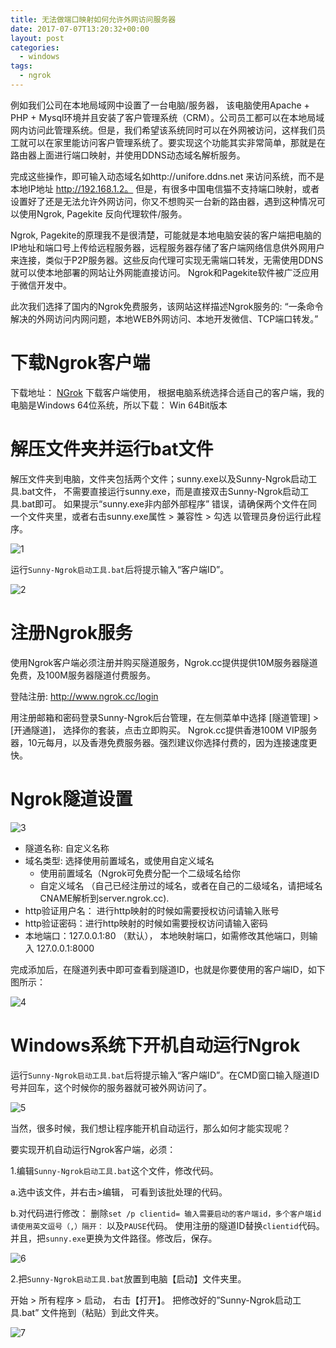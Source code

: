 ```yaml
---
title: 无法做端口映射如何允许外网访问服务器
date: 2017-07-07T13:20:32+00:00
layout: post
categories:
  - windows
tags:
  - ngrok
---
```


例如我们公司在本地局域网中设置了一台电脑/服务器， 该电脑使用Apache + PHP + Mysql环境并且安装了客户管理系统（CRM）。公司员工都可以在本地局域网内访问此管理系统。但是，我们希望该系统同时可以在外网被访问，这样我们员工就可以在家里能访问客户管理系统了。要实现这个功能其实非常简单，那就是在路由器上面进行端口映射，并使用DDNS动态域名解析服务。

完成这些操作，即可输入动态域名如http://unifore.ddns.net 来访问系统，而不是本地IP地址 http://192.168.1.2。 但是，有很多中国电信猫不支持端口映射，或者设置好了还是无法允许外网访问，你又不想购买一台新的路由器，遇到这种情况可以使用Ngrok, Pagekite 反向代理软件/服务。

Ngrok, Pagekite的原理我不是很清楚，可能就是本地电脑安装的客户端把电脑的IP地址和端口号上传给远程服务器，远程服务器存储了客户端网络信息供外网用户来连接，类似于P2P服务器。这些反向代理可实现无需端口转发，无需使用DDNS就可以使本地部署的网站让外网能直接访问。 Ngrok和Pagekite软件被广泛应用于微信开发中。

此次我们选择了国内的Ngrok免费服务，该网站这样描述Ngrok服务的: “一条命令解决的外网访问内网问题，本地WEB外网访问、本地开发微信、TCP端口转发。”
<!--more-->

# 下载Ngrok客户端

下载地址： [NGrok](http://www.ngrok.cc) 下载客户端使用， 根据电脑系统选择合适自己的客户端，我的电脑是Windows 64位系统，所以下载： Win 64Bit版本

# 解压文件夹并运行bat文件

解压文件夹到电脑，文件夹包括两个文件；sunny.exe以及Sunny-Ngrok启动工具.bat文件， 不需要直接运行sunny.exe，而是直接双击Sunny-Ngrok启动工具.bat即可。 如果提示“sunny.exe非内部外部程序” 错误，请确保两个文件在同一个文件夹里，或者右击sunny.exe属性 > 兼容性 > 勾选 以管理员身份运行此程序。

![1](http://upyun.zhoutao.ren/wp-files/2017/07/205_2.jpg?_upt=a3a95ec61512613230)

运行`Sunny-Ngrok启动工具.bat`后将提示输入“客户端ID”。

![2](http://upyun.zhoutao.ren/wp-files/2017/07/205_3.jpg?_upt=deb682591512613230)

# 注册Ngrok服务

使用Ngrok客户端必须注册并购买隧道服务，Ngrok.cc提供提供10M服务器隧道免费，及100M服务器隧道付费服务。

登陆注册: http://www.ngrok.cc/login

用注册邮箱和密码登录Sunny-Ngrok后台管理，在左侧菜单中选择 [隧道管理] > [开通隧道]， 选择你的套装，点击立即购买。 Ngrok.cc提供香港100M VIP服务器，10元每月，以及香港免费服务器。强烈建议你选择付费的，因为连接速度更快。

# Ngrok隧道设置

![3](http://upyun.zhoutao.ren/wp-files/2017/07/205_4.jpg?_upt=a8a432951512613230)

* 隧道名称: 自定义名称
* 域名类型: 选择使用前置域名，或使用自定义域名
  - 使用前置域名（Ngrok可免费分配一个二级域名给你
  - 自定义域名 （自己已经注册过的域名，或者在自己的二级域名，请把域名CNAME解析到server.ngrok.cc).
* http验证用户名： 进行http映射的时候如需要授权访问请输入账号
* http验证密码：进行http映射的时候如需要授权访问请输入密码
* 本地端口：127.0.0.1:80 （默认）， 本地映射端口，如需修改其他端口，则输入 127.0.0.1:8000

完成添加后，在隧道列表中即可查看到隧道ID，也就是你要使用的客户端ID，如下图所示：

![4](http://upyun.zhoutao.ren/wp-files/2017/07/205_6.jpg?_upt=612c97771512613230)

# Windows系统下开机自动运行Ngrok

运行`Sunny-Ngrok启动工具.bat`后将提示输入“客户端ID”。在CMD窗口输入隧道ID号并回车，这个时候你的服务器就可被外网访问了。

![5](http://upyun.zhoutao.ren/wp-files/2017/07/205_5.jpg?_upt=9f4337611512613230)

当然，很多时候，我们想让程序能开机自动运行，那么如何才能实现呢？

要实现开机自动运行Ngrok客户端，必须：

1.编辑`Sunny-Ngrok启动工具.bat`这个文件，修改代码。

a.选中该文件，并右击>编辑， 可看到该批处理的代码。

b.对代码进行修改： 删除`set /p clientid= 输入需要启动的客户端id，多个客户端id请使用英文逗号（,）隔开：` 以及`PAUSE`代码。 使用注册的隧道ID替换`clientid`代码。并且，把`sunny.exe`更换为文件路径。修改后，保存。

![6](http://upyun.zhoutao.ren/wp-files/2017/07/205_7.jpg?_upt=0efcbf6c1512613230)

2.把`Sunny-Ngrok启动工具.bat`放置到电脑【启动】文件夹里。

开始 > 所有程序 > 启动， 右击【打开】。 把修改好的”Sunny-Ngrok启动工具.bat” 文件拖到（粘贴）到此文件夹。

![7](http://upyun.zhoutao.ren/wp-files/2017/07/205_1.jpg?_upt=f32e5b2a1512613230)

